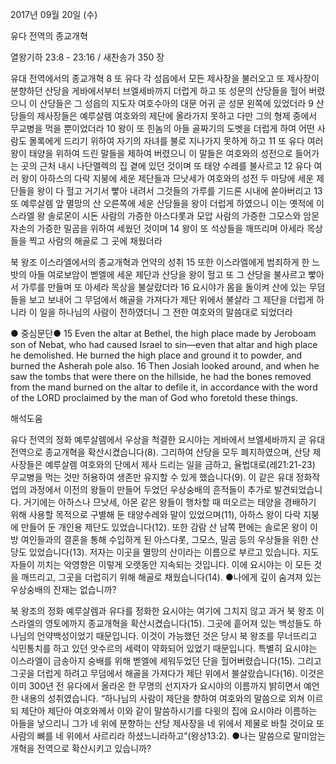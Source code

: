 2017년 09월 20일 (수)

유다 전역의 종교개혁



열왕기하 23:8 - 23:16 / 새찬송가 350 장


유대 전역에서의 종교개혁
8 또 유다 각 성읍에서 모든 제사장을 불러오고 또 제사장이 분향하던 산당을 게바에서부터 브엘세바까지 더럽게 하고 또 성문의 산당들을 헐어 버렸으니 이 산당들은 그 성읍의 지도자 여호수아의 대문 어귀 곧 성문 왼쪽에 있었더라 9 산당들의 제사장들은 예루살렘 여호와의 제단에 올라가지 못하고 다만 그의 형제 중에서 무교병을 먹을 뿐이었더라 10 왕이 또 힌놈의 아들 골짜기의 도벳을 더럽게 하여 어떤 사람도 몰록에게 드리기 위하여 자기의 자녀를 불로 지나가지 못하게 하고 11 또 유다 여러 왕이 태양을 위하여 드린 말들을 제하여 버렸으니 이 말들은 여호와의 성전으로 들어가는 곳의 근처 내시 나단멜렉의 집 곁에 있던 것이며 또 태양 수레를 불사르고 12 유다 여러 왕이 아하스의 다락 지붕에 세운 제단들과 므낫세가 여호와의 성전 두 마당에 세운 제단들을 왕이 다 헐고 거기서 빻아 내려서 그것들의 가루를 기드론 시내에 쏟아버리고 13 또 예루살렘 앞 멸망의 산 오른쪽에 세운 산당들을 왕이 더럽게 하였으니 이는 옛적에 이스라엘 왕 솔로몬이 시돈 사람의 가증한 아스다롯과 모압 사람의 가증한 그모스와 암몬 자손의 가증한 밀곰을 위하여 세웠던 것이며 14 왕이 또 석상들을 깨뜨리며 아세라 목상들을 찍고 사람의 해골로 그 곳에 채웠더라

북 왕조 이스라엘에서의 종교개혁과 언약의 성취
15 또한 이스라엘에게 범죄하게 한 느밧의 아들 여로보암이 벧엘에 세운 제단과 산당을 왕이 헐고 또 그 산당을 불사르고 빻아서 가루를 만들며 또 아세라 목상을 불살랐더라 16 요시야가 몸을 돌이켜 산에 있는 무덤들을 보고 보내어 그 무덤에서 해골을 가져다가 제단 위에서 불살라 그 제단을 더럽게 하니라 이 일을 하나님의 사람이 전하였더니 그 전한 여호와의 말씀대로 되었더라

● 중심문단● 15 Even the altar at Bethel, the high place made by Jeroboam son of Nebat, who had caused Israel to sin—even that altar and high place he demolished. He burned the high place and ground it to powder, and burned the Asherah pole also. 16 Then Josiah looked around, and when he saw the
tombs that were there on the hillside, he had the bones removed from the mand burned on the altar to defile it, in accordance with the word of the LORD proclaimed by the man of God who foretold these things.

해석도움





유다 전역의 정화
예루살렘에서 우상을 척결한 요시야는 게바에서 브엘세바까지 곧 유대 전역으로 종교개혁을 확산시켰습니다(8). 그리하여 산당을 모두 폐지하였으며, 산당 제사장들은 예루살렘 여호와의 단에서 제사 드리는 일을 금하고, 율법대로(레21:21-23) 무교병을 먹는 것만 허용하여 생존만 유지할 수 있게 했습니다(9). 이 같은 유대 정화작업의 과정에서 이전의 왕들이 만들어 두었던 우상숭배의 흔적들이 추가로 발견되었습니다. 거기에는 아하스나 므낫세, 아몬 같은 왕들이 행차할 때 떠오르는 태양을 경배하기 위해 사용할 목적으로 구별해 둔 태양수레와 말이 있었으며(11), 아하스 왕이 다락 지붕에 만들어 둔 개인용 제단도 있었습니다(12). 또한 감람 산 남쪽 편에는 솔로몬 왕이 이방 여인들과의 결혼을 통해 수입하게 된 아스다롯, 그모스, 밀곰 등의 우상들을 위한 산당도 있었습니다(13). 저자는 이곳을 멸망의 산이라는 이름으로 부르고 있습니다. 지도자들이 끼치는 악영향은 이렇게 오랫동안 지속되는 것입니다. 이에 요시야는 이 모든 것을 깨뜨리고, 그곳을 더럽히기 위해 해골로 채웠습니다(14).
●나에게 깊이 숨겨져 있는 우상숭배의 잔재는 없습니까?

북 왕조의 정화
예루살렘과 유다를 정화한 요시야는 여기에 그치지 않고 과거 북 왕조 이스라엘의  영토에까지 종교개혁을 확산시켰습니다(15). 그곳에 흩어져 있는 백성들도 하나님의 언약백성이었기 때문입니다. 이것이 가능했던 것은 당시 북 왕조를 무너뜨리고 식민통치를 하고 있던 앗수르의 세력이 약화되어 있었기 때문입니다. 특별히 요시야는 이스라엘이 금송아지 숭배를 위해 벧엘에 세워두었던 단을 헐어버렸습니다(15). 그리고 그곳을 더럽게 하려고 무덤에서 해골을 가져다가 제단 위에서 불살랐습니다(16). 이것은 이미 300년 전 유다에서 올라온 한 무명의 선지자가 요시야의 이름까지 밝히면서 예언한 내용의 성취였습니다. “하나님의 사람이 제단을 향하여 여호와의 말씀으로 외쳐 이르되 제단아 제단아 여호와께서 이와 같이 말씀하시기를 다윗의 집에 요시야라 이름하는 아들을 낳으리니 그가 네 위에 분향하는 산당 제사장을 네 위에서 제물로 바칠 것이요 또 사람의 뼈를 네 위에서 사르리라 하셨느니라하고”(왕상13:2).
●나는 말씀으로 말미암는 개혁을 전역으로 확산시키고 있습니까?